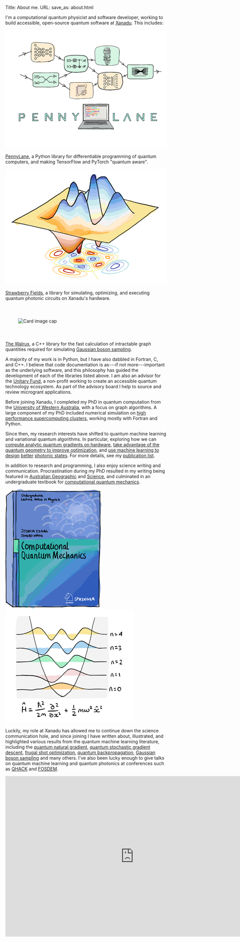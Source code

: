 Title: About me.
URL:
save_as: about.html

I'm a computational quantum physicist and software developer, working to build accessible, open-source
quantum software at [Xanadu](https://xanadu.ai). This includes:

<!-- * [PennyLane](https://pennylane.ai/), a Python library for differentiable programming of quantum computers -->
<!-- * [Strawberry Fields](https://strawberryfields.ai/), a Python library for designing, simulating, and optimizing continuous variable (CV) quantum optical circuits. -->
<!-- * [The Walrus](https://github.com/XanaduAI/thewalrus), a Python/C++ library for the calculation of obscure, intractable graph quantities that are very important to quantum photonics and [Gaussian boson sampling](https://pennylane.ai/qml/demos/tutorial_gbs.html). -->

<div class="card-deck mx-1">
    <div class="card">
      <img class="card-img-top" src="https://raw.githubusercontent.com/PennyLaneAI/pennylane/master/doc/_static/header.png" alt="Card image cap">
      <div class="card-body">
        <p class="card-text">
            <a href="https://pennylane.ai">PennyLane</a>, a Python library for differentiable programming of quantum computers, and making TensorFlow and PyTorch "quantum aware".
      </div>
    </div>
    <div class="card">
      <img class="card-img-top" src="/images/noon.png" alt="Card image cap">
      <div class="card-body">
        <p class="card-text">
            <a href="https://strawberryfields.ai">Strawberry Fields</a>, a library for simulating, optimizing, and executing quantum photonic circuits on Xanadu's hardware.
        </p>
      </div>
    </div>
    <div class="card">
      <img class="card-img-top" src="https://the-walrus.readthedocs.io/en/latest/_static/walrus.svg" alt="Card image cap" style="padding: 40px">
      <div class="card-body">
        <p class="card-text">
            <a href="https://github.com/XanaduAI/thewalrus">The Walrus</a>, a C++ library for the fast calculation of intractable graph quantities required for simulating <a href="https://pennylane.ai/qml/demos/tutorial_gbs.html">Gaussian boson sampling</a>.
        </p>
      </div>
    </div>
</div>

A majority of my work is in Python, but I have also dabbled in Fortran, C, and C++. I believe that
code documentation is as---if not more---important as the underlying software, and this philosophy
has guided the development of each of the libraries listed above. I am also an advisor for the
[Unitary Fund](https://unitary.fund), a non-profit working to create an accessible quantum technology ecosystem.
As part of the advisory board I help to source and review microgrant applications.

Before joining Xanadu, I completed my PhD in quantum computation from the
[University of Western Australia](https://www.uwa.edu.au/research/ems-research-clusters/quantum-information-simulation-and-algorithms), with a focus on graph algorithms. A large component
of my PhD included numerical simulation on [high performance supercomputing clusters](https://pawsey.org.au/),
working mostly with Fortran and Python.

Since then, my research interests have shifted to quantum machine learning and variational
quantum algorithms. In particular, exploring how we can [compute analytic quantum gradients
on hardware](https://journals.aps.org/pra/abstract/10.1103/PhysRevA.99.032331),
[take advantage of the quantum geometry to improve optimization](https://quantum-journal.org/papers/q-2020-05-25-269/),
and [use machine learning to design](https://iopscience.iop.org/article/10.1088/2058-9565/aaf59e/meta)
[better](https://journals.aps.org/pra/abstract/10.1103/PhysRevA.100.012326)
[photonic states](https://journals.aps.org/pra/abstract/10.1103/PhysRevA.100.022341). For more
details, see my [publication list](https://scholar.google.com/citations?user=pEj09c4AAAAJ).

In addition to research and programming, I also enjoy science writing and communication.
Procrastination during my PhD resulted in my  writing being featured in [Australian
Geographic](https://www.australiangeographic.com.au/news/2015/10/why-do-female-birds-sing-%281/) and
[Science](https://www.sciencemag.org/news/2016/01/people-take-more-risks-when-wearing-helmets-potentially-negating-safety-benefits), and culminated in an undergraduate textbook for
[computational quantum mechanics](https://www.amazon.com/Computational-Quantum-Mechanics-Joshua-Izaac/dp/331999929X).

<div class="card">
    <div class="row mx-auto my-3  d-flex align-items-center">
        <div class="col-6">
            <img class="img-fluid" src="/images/cqm.png" width="300px"/>
        </div>
        <div class="col-6">
            <img  class="img-fluid" src="/images/qho.png" width="400px"/>
        </div>
    </div>
</div>

Luckily, my role at Xanadu has allowed me to continue down the science communication hole,
and since joining I have written about, illustrated, and highlighted various results from the quantum
machine learning literature, including the [quantum natural gradient](https://pennylane.ai/qml/demos/tutorial_quantum_natural_gradient.html),
[quantum stochastic gradient descent](https://pennylane.ai/qml/demos/tutorial_doubly_stochastic.html),
[frugal shot optimization](https://pennylane.ai/qml/demos/tutorial_rosalin.html),
[quantum backpropagation](https://pennylane.ai/qml/demos/tutorial_backprop.html),
[Gaussian boson sampling](https://pennylane.ai/qml/demos/tutorial_gbs.html)
and many others. I've also been lucky enough to give talks on quantum machine
learning and quantum photonics at conferences such as [QHACK](https://qhack.ai)
and [FOSDEM](https://fosdem.org).


<div class="card">
<div class="embed-container my-lg-5 mx-lg-5">
    <iframe width=800px height=500px src="https://www.youtube.com/embed/wX9MksF3nJU" frameborder='0' allowfullscreen></iframe>
</div>
</div>
